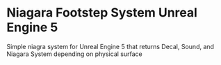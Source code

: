 # Niagara Footstep System Unreal Engine 5
 Simple niagra system for Unreal Engine 5 that returns Decal, Sound, and Niagara System depending on physical surface
